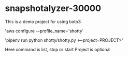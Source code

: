 # snapshotalyzer-30000

This is a demo project for using boto3

'aws configure --profile_name='shotty'

'pipenv run python shotty/shotty.py <command> <--project=PROJECT>'

Here command is list, stop or start
Project is optional
